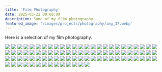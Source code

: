 ```yaml
---
title: 'Film Photography'
date: 2025-03-22 00:00:00
description: Some of my film photography.
featured_image: '/images/projects/photography/img_37.webp'
---
```


Here is a selection of my film photography.

    
<div class="gallery" data-columns="3">
    <img src="/images/projects/photography/img_1.webp">
     <img src="/images/projects/photography/img_2.webp">
     <img src="/images/projects/photography/img_3.webp">
     <img src="/images/projects/photography/img_4.webp">
     <img src="/images/projects/photography/img_5.webp">
     <img src="/images/projects/photography/img_6.webp">
     <img src="/images/projects/photography/img_7.webp"> 
     <img src="/images/projects/photography/img_9.webp">
     <img src="/images/projects/photography/img_10.webp">
     <img src="/images/projects/photography/img_11.webp">
     <img src="/images/projects/photography/img_12.webp">
     <img src="/images/projects/photography/img_13.webp">
     <img src="/images/projects/photography/img_14.webp">
     <img src="/images/projects/photography/img_15.webp">
     <img src="/images/projects/photography/img_16.webp">
     <img src="/images/projects/photography/img_17.webp">
     <img src="/images/projects/photography/img_18.webp">
     <img src="/images/projects/photography/img_19.webp">
     <img src="/images/projects/photography/img_20.webp">
     <img src="/images/projects/photography/img_21.webp">
     <img src="/images/projects/photography/img_22.webp">
     <img src="/images/projects/photography/img_23.webp">
     <img src="/images/projects/photography/img_24.webp">
     <img src="/images/projects/photography/img_25.webp">
     <img src="/images/projects/photography/img_26.webp">
     <img src="/images/projects/photography/img_27.webp">
     <img src="/images/projects/photography/img_28.webp">
     <img src="/images/projects/photography/img_29.webp">
     <img src="/images/projects/photography/img_30.webp">
     <img src="/images/projects/photography/img_31.webp">
     <img src="/images/projects/photography/img_32.webp">
     <img src="/images/projects/photography/img_33.webp">
     <img src="/images/projects/photography/img_34.webp">
     <img src="/images/projects/photography/img_35.webp">
     <img src="/images/projects/photography/img_36.webp">
     <img src="/images/projects/photography/img_37.webp">
     <img src="/images/projects/photography/img_38.webp">
     <img src="/images/projects/photography/img_39.webp">
    <img src="/images/projects/photography/img_40.webp">
    <img src="/images/projects/photography/img_41.webp">
    <img src="/images/projects/photography/img_42.webp">
    <img src="/images/projects/photography/img_43.webp">
    <img src="/images/projects/photography/img_44.webp">
    <img src="/images/projects/photography/img_45.webp">
    <img src="/images/projects/photography/img_46.webp">
    <img src="/images/projects/photography/img_47.webp">
    <img src="/images/projects/photography/img_48.webp">
    <img src="/images/projects/photography/img_49.webp">
    <img src="/images/projects/photography/img_50.webp">
    <img src="/images/projects/photography/img_51.webp">
    <img src="/images/projects/photography/img_52.webp">
    <img src="/images/projects/photography/img_53.webp">
    <img src="/images/projects/photography/img_54.webp">
    <img src="/images/projects/photography/img_55.webp">
    <img src="/images/projects/photography/img_56.webp">
    <img src="/images/projects/photography/img_57.webp">
    <img src="/images/projects/photography/img_58.webp">
    <img src="/images/projects/photography/img_59.webp">
    <img src="/images/projects/photography/img_60.webp">
    <img src="/images/projects/photography/img_61.webp">
    <img src="/images/projects/photography/img_62.webp">
    <img src="/images/projects/photography/img_63.webp">
    <img src="/images/projects/photography/img_64.webp">
    <img src="/images/projects/photography/img_65.webp">
    <img src="/images/projects/photography/img_66.webp">
    <img src="/images/projects/photography/img_67.webp">
    <img src="/images/projects/photography/img_68.webp">
    <img src="/images/projects/photography/img_69.webp">
    <img src="/images/projects/photography/img_70.png">
    <img src="/images/projects/photography/img_71.webp">
    <img src="/images/projects/photography/img_72.webp">
    <img src="/images/projects/photography/img_73.webp">
    <img src="/images/projects/photography/img_74.webp">
    <img src="/images/projects/photography/img_75.webp">
    <img src="/images/projects/photography/img_76.webp">
    <img src="/images/projects/photography/img_77.webp">
    <img src="/images/projects/photography/img_78.webp">
    <img src="/images/projects/photography/img_79.webp">
    <img src="/images/projects/photography/img_80.webp">
    <img src="/images/projects/photography/img_81.webp">
    <img src="/images/projects/photography/img_82.webp">
    <img src="/images/projects/photography/img_83.webp">
    <img src="/images/projects/photography/img_84.webp">
    <img src="/images/projects/photography/img_85.webp">
    <img src="/images/projects/photography/img_86.webp">
    <img src="/images/projects/photography/img_87.webp">
    <img src="/images/projects/photography/img_88.webp">
    <img src="/images/projects/photography/img_89.webp">
    <img src="/images/projects/photography/img_90.webp">
</div>

